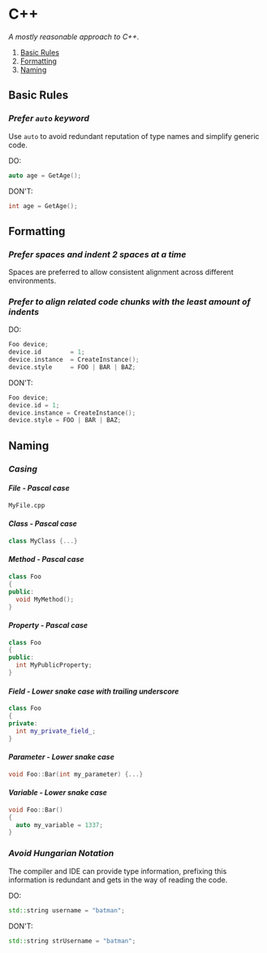 # C++

_A mostly reasonable approach to C++._

1. [Basic Rules](#basic-rules)
1. [Formatting](#formatting)
1. [Naming](#naming)

## Basic Rules

### _Prefer `auto` keyword_

Use `auto` to avoid redundant reputation of type names and simplify generic code.

DO:

```cpp
auto age = GetAge();
```

DON'T:

```cpp
int age = GetAge();
```

## Formatting

### _Prefer spaces and indent 2 spaces at a time_

Spaces are preferred to allow consistent alignment across different environments.

### _Prefer to align related code chunks with the least amount of indents_

DO:

```cpp
Foo device;
device.id        = 1;
device.instance  = CreateInstance();
device.style     = FOO | BAR | BAZ;
```

DON'T:

```cpp
Foo device;
device.id = 1;
device.instance = CreateInstance();
device.style = FOO | BAR | BAZ;
```

## Naming

### _Casing_

#### _File - Pascal case_

```txt
MyFile.cpp
```

#### _Class - Pascal case_

```cpp
class MyClass {...}
```

#### _Method - Pascal case_

```cpp
class Foo
{
public:
  void MyMethod();
}
```

#### _Property - Pascal case_

```cpp
class Foo
{
public:
  int MyPublicProperty;
}
```

#### _Field - Lower snake case with trailing underscore_

```cpp
class Foo
{
private:
  int my_private_field_;
}
```

#### _Parameter - Lower snake case_

```cpp
void Foo::Bar(int my_parameter) {...}
```

#### _Variable - Lower snake case_

```cpp
void Foo::Bar()
{
  auto my_variable = 1337;
}
```

### _Avoid Hungarian Notation_

The compiler and IDE can provide type information, prefixing this information is redundant and gets in the way of reading the code.

DO:

```cpp
std::string username = "batman";
```

DON'T:

```cpp
std::string strUsername = "batman";
```
